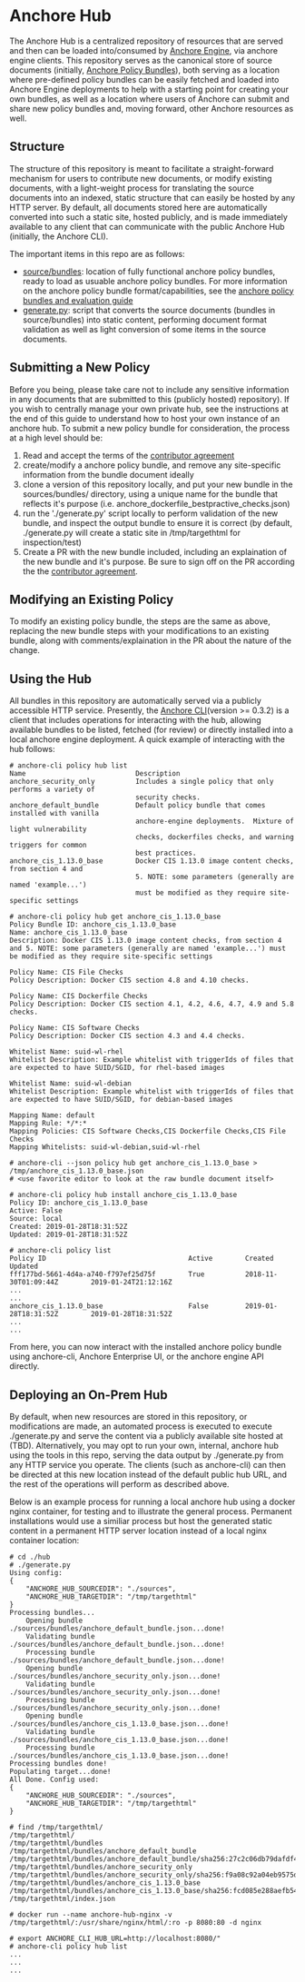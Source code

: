 # Anchore Hub

The Anchore Hub is a centralized repository of resources that are served and then can be loaded into/consumed by [Anchore Engine](https://github.com/anchore/anchore-engine), via anchore engine clients.  This repository serves as the canonical store of source documents (initially, [Anchore Policy Bundles](https://anchore.freshdesk.com/support/solutions/articles/36000074705-policy-bundles-and-evaluation)), both serving as a location where pre-defined policy bundles can be easily fetched and loaded into Anchore Engine deployments to help with a starting point for creating your own bundles, as well as a location where users of Anchore can submit and share new policy bundles and, moving forward, other Anchore resources as well.

## Structure

The structure of this repository is meant to facilitate a straight-forward mechanism for users to contribute new documents, or modify existing documents, with a light-weight process for translating the source documents into an indexed, static structure that can easily be hosted by any HTTP server.  By default, all documents stored here are automatically converted into such a static site, hosted publicly, and is made immediately available to any client that can communicate with the public Anchore Hub (initially, the Anchore CLI).  

The important items in this repo are as follows:

- [source/bundles](https://github.com/anchore/hub-dev/tree/master/sources/bundles): location of fully functional anchore policy bundles, ready to load as usuable anchore policy bundles.  For more information on the anchore policy bundle format/capabilities, see the [anchore policy bundles and evaluation guide](https://anchore.freshdesk.com/support/solutions/articles/36000074705-policy-bundles-and-evaluation)
- [generate.py](https://github.com/anchore/hub-dev/blob/master/generate.py): script that converts the source documents (bundles in source/bundles) into static content, performing document format validation as well as light conversion of some items in the source documents.

## Submitting a New Policy 

Before you being, please take care not to include any sensitive information in any documents that are submitted to this (publicly hosted) repository).  If you wish to centrally manage your own private hub, see the instructions at the end of this guide to understand how to host your own instance of an anchore hub.  To submit a new policy bundle for consideration, the process at a high level should be:

1. Read and accept the terms of the [contributor agreement](https://github.com/anchore/hub-dev/blob/master/CONTRIBUTING.rst)
2. create/modify a anchore policy bundle, and remove any site-specific information from the bundle document ideally
3. clone a version of this repository locally, and put your new bundle in the sources/bundles/ directory, using a unique name for the bundle that reflects it's purpose (i.e. anchore_dockerfile_bestpractive_checks.json)
4. run the './generate.py' script locally to perform validation of the new bundle, and inspect the output bundle to ensure it is correct (by default, ./generate.py will create a static site in /tmp/targethtml for inspection/test)
5. Create a PR with the new bundle included, including an explaination of the new bundle and it's purpose.  Be sure to sign off on the PR according the the [contributor agreement](https://github.com/anchore/hub-dev/blob/master/CONTRIBUTING.rst).

## Modifying an Existing Policy

To modify an existing policy bundle, the steps are the same as above, replacing the new bundle steps with your modifications to an existing bundle, along with comments/explaination in the PR about the nature of the change.

## Using the Hub

All bundles in this repository are automatically served via a publicly accessible HTTP service.  Presently, the [Anchore CLI](https://github.com/anchore/anchore-cli)(version >= 0.3.2) is a client that includes operations for interacting with the hub, allowing available bundles to be listed, fetched (for review) or directly installed into a local anchore engine deployment.  A quick example of interacting with the hub follows:

```
# anchore-cli policy hub list
Name                           Description                                                        
anchore_security_only          Includes a single policy that only performs a variety of           
                               security checks.                                                   
anchore_default_bundle         Default policy bundle that comes installed with vanilla            
                               anchore-engine deployments.  Mixture of light vulnerability        
                               checks, dockerfiles checks, and warning triggers for common        
                               best practices.                                                    
anchore_cis_1.13.0_base        Docker CIS 1.13.0 image content checks, from section 4 and         
                               5. NOTE: some parameters (generally are named 'example...')        
                               must be modified as they require site-specific settings            
                       
# anchore-cli policy hub get anchore_cis_1.13.0_base 
Policy Bundle ID: anchore_cis_1.13.0_base
Name: anchore_cis_1.13.0_base
Description: Docker CIS 1.13.0 image content checks, from section 4 and 5. NOTE: some parameters (generally are named 'example...') must be modified as they require site-specific settings

Policy Name: CIS File Checks
Policy Description: Docker CIS section 4.8 and 4.10 checks.

Policy Name: CIS Dockerfile Checks
Policy Description: Docker CIS section 4.1, 4.2, 4.6, 4.7, 4.9 and 5.8 checks.

Policy Name: CIS Software Checks
Policy Description: Docker CIS section 4.3 and 4.4 checks.

Whitelist Name: suid-wl-rhel
Whitelist Description: Example whitelist with triggerIds of files that are expected to have SUID/SGID, for rhel-based images

Whitelist Name: suid-wl-debian
Whitelist Description: Example whitelist with triggerIds of files that are expected to have SUID/SGID, for debian-based images

Mapping Name: default
Mapping Rule: */*:*
Mapping Policies: CIS Software Checks,CIS Dockerfile Checks,CIS File Checks
Mapping Whitelists: suid-wl-debian,suid-wl-rhel

# anchore-cli --json policy hub get anchore_cis_1.13.0_base > /tmp/anchore_cis_1.13.0_base.json
# <use favorite editor to look at the raw bundle document itself>

# anchore-cli policy hub install anchore_cis_1.13.0_base
Policy ID: anchore_cis_1.13.0_base
Active: False
Source: local
Created: 2019-01-28T18:31:52Z
Updated: 2019-01-28T18:31:52Z

# anchore-cli policy list
Policy ID                                   Active        Created                     Updated                     
fff177bd-5661-4d4a-a740-f797ef25d75f        True          2018-11-30T01:09:44Z        2019-01-24T21:12:16Z        
...
...
anchore_cis_1.13.0_base                     False         2019-01-28T18:31:52Z        2019-01-28T18:31:52Z        
...
...

```

From here, you can now interact with the installed anchore policy bundle using anchore-cli, Anchore Enterprise UI, or the anchore engine API directly.

## Deploying an On-Prem Hub

By default, when new resources are stored in this repository, or modifications are made, an automated process is executed to execute ./generate.py and serve the content via a publicly available site hosted at (TBD).  Alternatively, you may opt to run your own, internal, anchore hub using the tools in this repo, serving the data output by ./generate.py from any HTTP service you operate.  The clients (such as anchore-cli) can then be directed at this new location instead of the default public hub URL, and the rest of the operations will perform as described above. 

Below is an example process for running a local anchore hub using a docker nginx container, for testing and to illustrate the general process.  Permanent installations would use a similiar process but host the generated static content in a permanent HTTP server location instead of a local nginx container location:

```
# cd ./hub
# ./generate.py
Using config:
{
    "ANCHORE_HUB_SOURCEDIR": "./sources",
    "ANCHORE_HUB_TARGETDIR": "/tmp/targethtml"
}
Processing bundles...
	Opening bundle ./sources/bundles/anchore_default_bundle.json...done!
	Validating bundle ./sources/bundles/anchore_default_bundle.json...done!
	Processing bundle ./sources/bundles/anchore_default_bundle.json...done!
	Opening bundle ./sources/bundles/anchore_security_only.json...done!
	Validating bundle ./sources/bundles/anchore_security_only.json...done!
	Processing bundle ./sources/bundles/anchore_security_only.json...done!
	Opening bundle ./sources/bundles/anchore_cis_1.13.0_base.json...done!
	Validating bundle ./sources/bundles/anchore_cis_1.13.0_base.json...done!
	Processing bundle ./sources/bundles/anchore_cis_1.13.0_base.json...done!
Processing bundles done!
Populating target...done!
All Done. Config used:
{
    "ANCHORE_HUB_SOURCEDIR": "./sources",
    "ANCHORE_HUB_TARGETDIR": "/tmp/targethtml"
}

# find /tmp/targethtml/
/tmp/targethtml/
/tmp/targethtml/bundles
/tmp/targethtml/bundles/anchore_default_bundle
/tmp/targethtml/bundles/anchore_default_bundle/sha256:27c2c06db79dafdf4c2b51f489c2b1a55f86396470de3613cfb80201ec71da55.json
/tmp/targethtml/bundles/anchore_security_only
/tmp/targethtml/bundles/anchore_security_only/sha256:f9a08c92a04eb9575d98c41e0b72af23f194305592acdf95f9fe92f1c415550a.json
/tmp/targethtml/bundles/anchore_cis_1.13.0_base
/tmp/targethtml/bundles/anchore_cis_1.13.0_base/sha256:fcd085e288aefb5412cf55529fdbb8ae7c57ad3bc46946263db517e875788582.json
/tmp/targethtml/index.json

# docker run --name anchore-hub-nginx -v /tmp/targethtml/:/usr/share/nginx/html/:ro -p 8080:80 -d nginx

# export ANCHORE_CLI_HUB_URL=http://localhost:8080/"
# anchore-cli policy hub list
...
...
...
```
